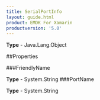 ```yaml
---
title: SerialPortInfo
layout: guide.html
product: EMDK For Xamarin 
productversion: '5.0' 
---
```



**Type** - Java.Lang.Object

##Properties

###FriendlyName


**Type** - System.String
###PortName


**Type** - System.String
